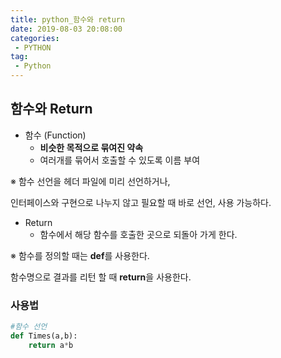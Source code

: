 ```yaml
---
title: python_함수와 return
date: 2019-08-03 20:08:00
categories:
 - PYTHON
tag:
 - Python
---
```


## 함수와 Return

- 함수 (Function) 
  - **비슷한 목적으로 묶여진 약속**
  - 여러개를 묶어서 호출할 수 있도록 이름 부여

※ 함수 선언을 헤더 파일에 미리 선언하거나,

 인터페이스와 구현으로 나누지 않고 필요할 때 바로 선언, 사용 가능하다.





- Return
  - 함수에서 해당 함수를 호출한 곳으로 되돌아 가게 한다.

※ 함수를 정의할 때는 **def**를 사용한다.

함수명으로 결과를 리턴 할 때 **return**을 사용한다.



### 사용법

```python
#함수 선언
def Times(a,b):
    return a*b
```

